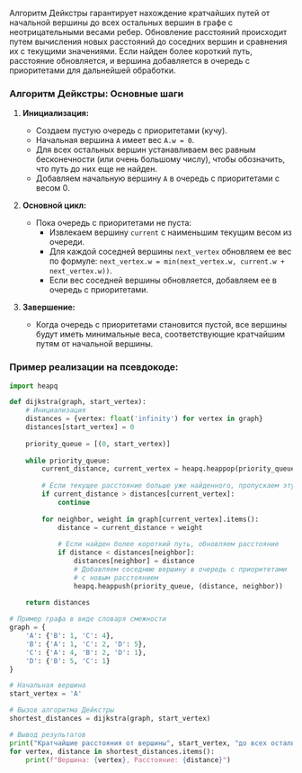 Алгоритм Дейкстры гарантирует нахождение кратчайших путей от начальной вершины до всех остальных вершин в графе с неотрицательными весами ребер. Обновление расстояний происходит путем вычисления новых расстояний до соседних вершин и сравнения их с текущими значениями. Если найден более короткий путь, расстояние обновляется, и вершина добавляется в очередь с приоритетами для дальнейшей обработки.
### Алгоритм Дейкстры: Основные шаги

1. **Инициализация:**
    * Создаем пустую очередь с приоритетами (кучу).
    * Начальная вершина `A` имеет вес `A.w = 0`.
    * Для всех остальных вершин устанавливаем вес равным бесконечности (или очень большому числу), чтобы обозначить, что путь до них еще не найден.
    * Добавляем начальную вершину `A` в очередь с приоритетами с весом 0.

2. **Основной цикл:**
    * Пока очередь с приоритетами не пуста:
        * Извлекаем вершину `current` с наименьшим текущим весом из очереди.
        * Для каждой соседней вершины `next_vertex` обновляем ее вес по формуле: `next_vertex.w = min(next_vertex.w, current.w + next_vertex.w))`.
        * Если вес соседней вершины обновляется, добавляем ее в очередь с приоритетами.

3. **Завершение:**
    * Когда очередь с приоритетами становится пустой, все вершины будут иметь минимальные веса, соответствующие кратчайшим путям от начальной вершины.

### Пример реализации на псевдокоде:

```python
import heapq

def dijkstra(graph, start_vertex):
    # Инициализация
    distances = {vertex: float('infinity') for vertex in graph}
    distances[start_vertex] = 0
    
    priority_queue = [(0, start_vertex)]
    
    while priority_queue:
        current_distance, current_vertex = heapq.heappop(priority_queue)
        
        # Если текущее расстояние больше уже найденного, пропускаем эту вершину
        if current_distance > distances[current_vertex]:
            continue
        
        for neighbor, weight in graph[current_vertex].items():
            distance = current_distance + weight
            
            # Если найден более короткий путь, обновляем расстояние
            if distance < distances[neighbor]:
                distances[neighbor] = distance
                # Добавляем соседнюю вершину в очередь с приоритетами 
                # с новым расстоянием
                heapq.heappush(priority_queue, (distance, neighbor))
    
    return distances

# Пример графа в виде словаря смежности
graph = {
    'A': {'B': 1, 'C': 4},
    'B': {'A': 1, 'C': 2, 'D': 5},
    'C': {'A': 4, 'B': 2, 'D': 1},
    'D': {'B': 5, 'C': 1}
}

# Начальная вершина
start_vertex = 'A'

# Вызов алгоритма Дейкстры
shortest_distances = dijkstra(graph, start_vertex)

# Вывод результатов
print("Кратчайшие расстояния от вершины", start_vertex, "до всех остальных вершин:")
for vertex, distance in shortest_distances.items():
    print(f"Вершина: {vertex}, Расстояние: {distance}")
```

